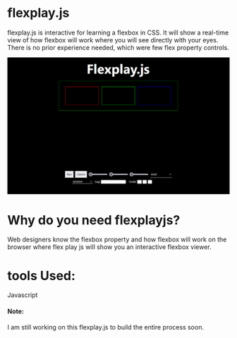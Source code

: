 # flexplay.js
flexplay.js is interactive for learning a flexbox in CSS. It will show a real-time view of how flexbox will work where you will see directly with your eyes. There is no prior experience needed, which were few flex property controls.

<p align="left">
  <a href="https://psuresh21.github.io/smartscss">
  <img src="flexy.png">
      </a>
  </p>

# Why do you need flexplayjs?
Web designers know the flexbox property and how flexbox will work on the browser where flex play js will show you an interactive flexbox viewer.

# tools Used:
Javascript

#### Note:
I am still working on this flexplay.js to build the entire process soon.
